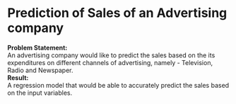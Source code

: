 # Prediction of Sales of an Advertising company
**Problem Statement:**  
An advertising company would like to predict the sales based on the its expenditures on different channels of advertising, namely - Television, Radio and Newspaper.  
**Result:**  
A regression model that would be able to accurately predict the sales based on the input variables.  
